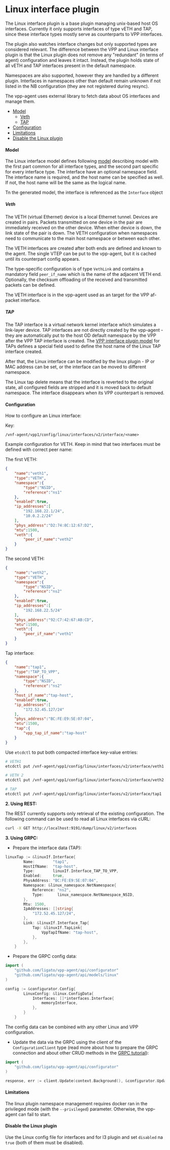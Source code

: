 # Linux interface plugin

The Linux interface plugin is a base plugin managing unix-based host OS interfaces. Currently it only supports interfaces of type vETH and TAP, since these interface types mostly serve as counterparts to VPP interfaces. 

The plugin also watches interface changes but only supported types are considered relevant. The difference between the VPP and Linux interface plugin is that the Linux plugin does not remove any "redundant" (in terms of agent) configuration and leaves it intact. Instead, the plugin holds state of all vETH and TAP interfaces present in the default namespace.

Namespaces are also supported, however they are handled by a different plugin. Interfaces in namespaces other than default remain unknown if not listed in the NB configuration (they are not registered during resync).

The vpp-agent uses external library to fetch data about OS interfaces and manage them.  

* [Model](#ifs-model)
  - [Veth](#ifs-veth)
  - [TAP](#ifs-tap)
* [Configuration](#ifs-config)
* [Limitations](#ifs-limit)
* [Disable the Linux plugin](#ifs-disable)  

#### <a name="ifs-model">Model</a>

The Linux interface model defines following [model](https://github.com/ligato/vpp-agent/blob/master/api/models/linux/interfaces/interface.proto) describing model with the first part common for all interface types, and the second part specific for every interface type. The interface have an optional namespace field. The interface name is required, and the host name can be specified as well. If not, the host name will be the same as the logical name.

Tn the generated model, the interface is referenced as the `Interface` object 

##### <a name="ifs-veth">Veth</a>

The VETH (virtual Ethernet) device is a local Ethernet tunnel. Devices are created in pairs. Packets transmitted on one device in the pair are immediately received on the other device. When either device is down, the link state of the pair is down. The VETH configuration when namespaces need to communicate to the main host namespace or between each other.

The VETH interfaces are created after both ends are defined and known to the agent. The single VTEP can be put to the vpp-agent, but it is cached until its counterpart config appears. 

The type-specific configuration is of type `VethLink` and contains a mandatory field `peer_if_name` which is the name of the adjacent VETH end. Optionally, the checksum offloading of the received and transmitted packets can be defined.

The VETH interface is in the vpp-agent used as an target for the VPP af-packet interface. 

##### <a name="ifs-tap">TAP</a>

The TAP interface is a virtual network kernel interface which simulates a link-layer device. TAP interfaces are not directly created by the vpp-agent - they are automatically put to the host OD default namespace by the VPP after the VPP TAP interface is created. The [VPP interface plugin model](VPP-Interface-plugin) for TAPs defines a special field used to define the host name of the Linux TAP interface created.
 
After that, the Linux interface can be modified by the linux plugin - IP or MAC address can be set, or the interface can be moved to different namespace.
 
The Linux tap delete means that the interface is reverted to the original state, all configured fields are stripped and it is moved back to default namespace. The interface disappears when its VPP counterpart is removed. 

#### <a name="ifs-config">Configuration</a>

How to configure an Linux interface:

Key:
```
/vnf-agent/vpp1/config/linux/interfaces/v2/interface/<name>
```

Example configuration for VETH. Keep in mind that two interfaces must be defined with correct peer name:

The first VETH:
```json
{  
    "name":"veth1",
    "type":"VETH",
    "namespace":{  
        "type":"NSID",
        "reference":"ns1"
    },
    "enabled":true,
    "ip_addresses":[  
        "192.168.22.1/24",
        "10.0.2.2/24"
    ],
    "phys_address":"D2:74:8C:12:67:D2",
    "mtu":1500,
    "veth":{  
        "peer_if_name":"veth2"
    }
}
```

The second VETH:
```json
{  
    "name":"veth2",
    "type":"VETH",
    "namespace":{  
        "type":"NSID",
        "reference":"ns2"
    },
    "enabled":true,
    "ip_addresses":[  
        "192.168.22.5/24"
    ],
    "phys_address":"92:C7:42:67:AB:CD",
    "mtu":1500,
    "veth":{  
        "peer_if_name":"veth1"
    }
}
```

Tap interface: 
```json
{  
    "name":"tap1",
    "type":"TAP_TO_VPP",
    "namespace":{  
        "type":"NSID",
        "reference":"ns2"
    },
    "host_if_name":"tap-host",
    "enabled":true,
    "ip_addresses":[  
        "172.52.45.127/24"
    ],
    "phys_address":"BC:FE:E9:5E:07:04",
    "mtu":1500,
    "tap":{  
        "vpp_tap_if_name":"tap-host"
    }
}
```

Use `etcdctl` to put both compacted interface key-value entries:
```bash
# VETH1
etcdctl put /vnf-agent/vpp1/config/linux/interfaces/v2/interface/veth1 '{"name":"veth1","type":"VETH","namespace":{"type":"NSID","reference":"ns1"},"enabled":true,"ip_addresses":["192.168.22.1/24","10.0.2.2/24"],"phys_address":"D2:74:8C:12:67:D2","mtu":1500,"veth":{"peer_if_name":"veth2"}}'

# VETH 2
etcdctl put /vnf-agent/vpp1/config/linux/interfaces/v2/interface/veth2 '{"name":"veth2","type":"VETH","namespace":{"type":"NSID","reference":"ns2"},"enabled":true,"ip_addresses":["192.168.22.5/24"],"phys_address":"92:C7:42:67:AB:CD","mtu":1500,"veth":{"peer_if_name":"veth1"}}'

# TAP
etcdctl put /vnf-agent/vpp1/config/linux/interfaces/v2/interface/tap1 '{"name":"tap1","type":"TAP_TO_VPP","namespace":{"type":"NSID","reference":"ns2"},"host_if_name":"tap-host","enabled":true,"ip_addresses":["172.52.45.127/24"],"phys_address":"BC:FE:E9:5E:07:04","mtu":1500,"tap":{"vpp_tap_if_name":"tap-host"}}'
```

**2. Using REST:**

The REST currently supports only retrieval of the existing configuration. The following command can be used to read all Linux interfaces via cURL:

```bash
curl -X GET http://localhost:9191/dump/linux/v2/interfaces
```
**3. Using GRPC:**

* Prepare the interface data (TAP):
```go
linuxTap := &linuxIf.Interface{
		Name:        "tap1",
		HostIfName:  "tap-host",
		Type:        linuxIf.Interface_TAP_TO_VPP,
		Enabled:     true,
		PhysAddress: "BC:FE:E9:5E:07:04",
		Namespace: &linux_namespace.NetNamespace{
			Reference: "ns2",
			Type:      linux_namespace.NetNamespace_NSID,
		},
		Mtu: 1500,
		IpAddresses: []string{
			"172.52.45.127/24",
		},
		Link: &linuxIf.Interface_Tap{
			Tap: &linuxIf.TapLink{
				VppTapIfName: "tap-host",
			},
		},
	}
```

* Prepare the GRPC config data:
```go
import (
	"github.com/ligato/vpp-agent/api/configurator"
	"github.com/ligato/vpp-agent/api/models/linux"
)

config := &configurator.Config{
		LinuxConfig: &linux.ConfigData{
			Interfaces: []*interfaces.Interface{
				memoryInterface,
			},
		}
	}
```

The config data can be combined with any other Linux and VPP configuration.

* Update the data via the GRPC using the client of the `ConfigurationClient` type (read more about how to prepare the GRPC connection and about other CRUD methods in the [GRPC tutorial](https://github.com/ligato/vpp-agent/wiki/GRPC-tutorial)):
```go
import (
	"github.com/ligato/vpp-agent/api/configurator"
)

response, err := client.Update(context.Background(), &configurator.UpdateRequest{Update: config, FullResync: true})
```

#### <a name="ifs-limit">Limitations</a>

The linux plugin namespace management requires docker ran in the privileged mode (with the `--privileged`) parameter. Otherwise, the vpp-agent can fail to start. 

#### <a name="ifs-disable">Disable the Linux plugin</a>

Use the Linux config file for interfaces and for l3 plugin and set `disabled` na `true` (both of them must be disabled).